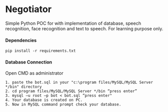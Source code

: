 # Negotiator
Simple Python POC for with implementation of database, speech recognition, face recognition and text to speech. For learning purpose only.

#### Dependencies

    pip install -r requirements.txt


#### Database Connection
Open CMD as administrator

    1. paste the bot.sql in your "c:\program files/MySQL/MySQL Server */bin" directory
    2. cd program files/MySQL/MySQL Server */bin “press enter”
    3. mysql –u root –p bot < bot.sql “press enter"
    4. Your database is created on PC.
    5. Now in MySQL command prompt check your database.  
